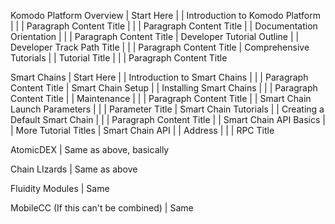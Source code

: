 Komodo Platform Overview
| Start Here
| | Introduction to Komodo Platform
| | | Paragraph Content Title
| | | Paragraph Content Title
| | Documentation Orientation
| | | Paragraph Content Title
| Developer Tutorial Outline
| | Developer Track Path Title
| | | Paragraph Content Title
| Comprehensive Tutorials
| | Tutorial Title
| | | Paragraph Content Title

Smart Chains
| Start Here
| | Introduction to Smart Chains
| | | Paragraph Content Title
| Smart Chain Setup
| | Installing Smart Chains
| | | Paragraph Content Title
| | Maintenance
| | | Paragraph Content Title
| | Smart Chain Launch Parameters
| | | Parameter Title
| Smart Chain Tutorials
| | Creating a Default Smart Chain
| | | Paragraph Content Title
| | Smart Chain API Basics
| | More Tutorial Titles
| Smart Chain API
| | Address
| | | RPC Title

AtomicDEX
| Same as above, basically

Chain LIzards
| Same as above

Fluidity Modules
| Same

MobileCC (If this can't be combined)
| Same
